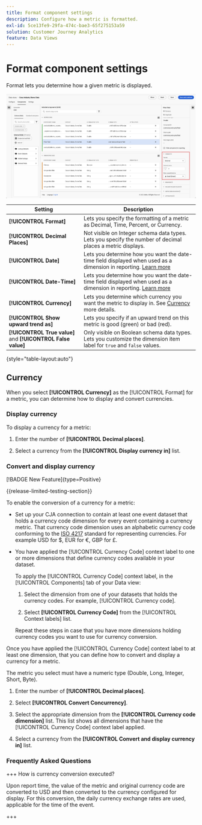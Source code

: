 ```yaml
---
title: Format component settings
description: Configure how a metric is formatted.
exl-id: 5ce13fe9-29fa-474c-bae3-65f275153a59
solution: Customer Journey Analytics
feature: Data Views
---
```

# Format component settings

Format lets you determine how a given metric is displayed.

![Format settings](../assets/format-settings.png)

| Setting | Description |
| --- | --- |
| **[!UICONTROL Format]** | Lets you specify the formatting of a metric as Decimal, Time, Percent, or Currency. |
| **[!UICONTROL Decimal Places]** | Not visible on Integer schema data types. Lets you specify the number of decimal places a metric displays. |
| **[!UICONTROL Date]** | Lets you determine how you want the date-time field displayed when used as a dimension in reporting. [Learn more](../../use-cases/data-views/data-views-usecases.md#date-and-date-time-use-cases) |
| **[!UICONTROL Date-Time]** | Lets you determine how you want the date-time field displayed when used as a dimension in reporting. [Learn more](../../use-cases/data-views/data-views-usecases.md#date-and-date-time-use-cases) |
| **[!UICONTROL Currency]** | Lets you determine which currency you want the metric to display in. See [Currency](#currency) more details. |
| **[!UICONTROL Show upward trend as]** | Lets you specify if an upward trend on this metric is good (green) or bad (red). |
| **[!UICONTROL True value]** and **[!UICONTROL False value]** | Only visible on Boolean schema data types. Lets you customize the dimension item label for `true` and `false` values. |

{style="table-layout:auto"}


## Currency

When you select **[!UICONTROL Currency]** as the [!UICONTROL Format] for a metric, you can determine how to display and convert currencies.

### Display currency

To display a currency for a metric:

1.  Enter the number of **[!UICONTROL Decimal places]**.
  
2.  Select a currency from the **[!UICONTROL Display currency in]** list.


### Convert and display currency

[!BADGE New Feature]{type=Positive}

{{release-limited-testing-section}}

To enable the conversion of a currency for a metric:
   
-   Set up your CJA connection to contain at least one event dataset that holds a currency code dimension for every event containing a currency metric. That currency code dimension uses an alphabetic currency code conforming to the [ISO 4217](https://www.iso.org/iso-4217-currency-codes.html) standard for representing currencies. For example USD for $, EUR for &euro;, GBP for £. 
  
-   You have applied the [!UICONTROL Currency Code] context label to one or more dimensions that define currency codes available in your dataset.

    To apply the [!UICONTROL Currency Code] context label, in the [!UICONTROL Components] tab of your Data view:

    <!--![Currency Context Label](../assets/currency-context-label.png)-->

    1.  Select the dimension from one of your datasets that holds the currency codes. For example, [!UICONTROL Currency code].

    2.  Select **[!UICONTROL Currency Code]** from the [!UICONTROL Context labels] list.

    Repeat these steps in case that you have more dimensions holding currency codes you want to use for currency conversion.

Once you have applied the [!UICONTROL Currency Code] context label to at least one dimension, that you can define how to convert and display a currency for a metric. 

The metric you select must have a numeric type (Double, Long, Integer, Short, Byte).

1.  Enter the number of **[!UICONTROL Decimal places]**.

2.  Select **[!UICONTROL Convert Concurrency]**.

3.  Select the appropriate dimension from the **[!UICONTROL Currency code dimension]** list. This list shows all dimensions that have the [!UICONTROL Currency Code] context label applied.

4.  Select a currency from the **[!UICONTROL Convert and display currency in]** list.

### Frequently Asked Questions

+++ How is currency conversion executed?

Upon report time, the value of the metric and original currency code are converted to USD and then converted to the currency configured for display. For this conversion, the daily currency exchange rates are used, applicable for the time of the event.

+++

